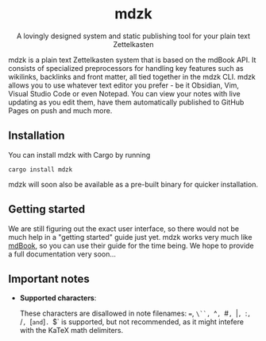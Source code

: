 <h1 align="center">mdzk</h1>

<p align="center">A lovingly designed system and static publishing tool for your plain text Zettelkasten</p>

mdzk is a plain text Zettelkasten system that is based on the mdBook API. It consists of specialized preprocessors for handling key features such as wikilinks, backlinks and front matter, all tied together in the mdzk CLI. mdzk allows you to use whatever text editor you prefer - be it Obsidian, Vim, Visual Studio Code or even Notepad. You can view your notes with live updating as you edit them, have them automatically published to GitHub Pages on push and much more.

## Installation

You can install mdzk with Cargo by running

```
cargo install mdzk
```

mdzk will soon also be available as a pre-built binary for quicker installation.

## Getting started

We are still figuring out the exact user interface, so there would not be much help in a "getting started" guide just yet. mdzk works very much like [mdBook](https://rust-lang.github.io/mdBook/cli/index.html), so you can use their guide for the time being. We hope to provide a full documentation very soon...

## Important notes

- **Supported characters**:

    These characters are disallowed in note filenames: `=`, `\``, `^`, `#`, `|`, `:`, `/`, `[` and `]`. `$` is supported, but not recommended, as it might intefere with the KaTeX math delimiters.
